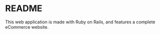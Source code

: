# README

This web application is made with Ruby on Rails, and features a complete eCommerce website.